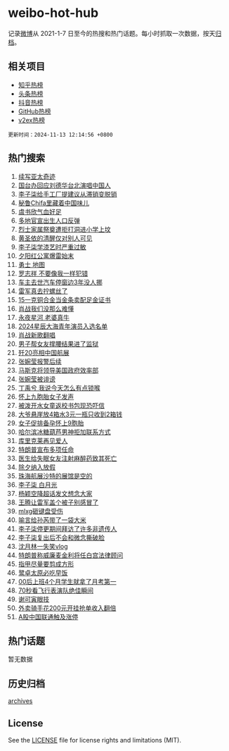 # weibo-hot-hub

记录[微博](https://www.weibo.com)从 2021-1-7 日至今的热搜和热门话题。每小时抓取一次数据，按天[归档](archives)。

## 相关项目

- [知乎热榜](https://github.com/lonnyzhang423/zhihu-hot-hub)
- [头条热榜](https://github.com/lonnyzhang423/toutiao-hot-hub)
- [抖音热榜](https://github.com/lonnyzhang423/douyin-hot-hub)
- [GitHub热榜](https://github.com/lonnyzhang423/github-hot-hub)
- [v2ex热榜](https://github.com/lonnyzhang423/v2ex-hot-hub)


`更新时间：2024-11-13 12:14:56 +0800`

## 热门搜索

1. [续写亚太奇迹](https://m.weibo.cn/search?containerid=100103type%3D1%26t%3D10%26q%3D%23%E7%BB%AD%E5%86%99%E4%BA%9A%E5%A4%AA%E5%A5%87%E8%BF%B9%23&stream_entry_id=51&isnewpage=1&extparam=seat%3D1%26pos%3D0%26filter_type%3Drealtimehot%26stream_entry_id%3D51%26c_type%3D51%26q%3D%2523%25E7%25BB%25AD%25E5%2586%2599%25E4%25BA%259A%25E5%25A4%25AA%25E5%25A5%2587%25E8%25BF%25B9%2523%26cate%3D10103%26dgr%3D0%26display_time%3D1731471295%26pre_seqid%3D17314712959460217091888)
1. [国台办回应刘德华台北演唱中国人](https://m.weibo.cn/search?containerid=100103type%3D1%26t%3D10%26q%3D%23%E5%9B%BD%E5%8F%B0%E5%8A%9E%E5%9B%9E%E5%BA%94%E5%88%98%E5%BE%B7%E5%8D%8E%E5%8F%B0%E5%8C%97%E6%BC%94%E5%94%B1%E4%B8%AD%E5%9B%BD%E4%BA%BA%23&stream_entry_id=31&isnewpage=1&extparam=seat%3D1%26pos%3D0%26stream_entry_id%3D31%26flag%3D1%26realpos%3D1%26filter_type%3Drealtimehot%26lcate%3D5001%26c_type%3D31%26band_rank%3D1%26q%3D%2523%25E5%259B%25BD%25E5%258F%25B0%25E5%258A%259E%25E5%259B%259E%25E5%25BA%2594%25E5%2588%2598%25E5%25BE%25B7%25E5%258D%258E%25E5%258F%25B0%25E5%258C%2597%25E6%25BC%2594%25E5%2594%25B1%25E4%25B8%25AD%25E5%259B%25BD%25E4%25BA%25BA%2523%26cate%3D5001%26dgr%3D0%26display_time%3D1731471295%26pre_seqid%3D17314712959460217091888)
1. [李子柒给手工厂提建议从滞销变脱销](https://m.weibo.cn/search?containerid=100103type%3D1%26t%3D10%26q%3D%23%E6%9D%8E%E5%AD%90%E6%9F%92%E7%BB%99%E6%89%8B%E5%B7%A5%E5%8E%82%E6%8F%90%E5%BB%BA%E8%AE%AE%E4%BB%8E%E6%BB%9E%E9%94%80%E5%8F%98%E8%84%B1%E9%94%80%23&stream_entry_id=31&isnewpage=1&extparam=seat%3D1%26pos%3D1%26stream_entry_id%3D31%26flag%3D16%26realpos%3D2%26filter_type%3Drealtimehot%26lcate%3D5001%26c_type%3D31%26band_rank%3D2%26q%3D%2523%25E6%259D%258E%25E5%25AD%2590%25E6%259F%2592%25E7%25BB%2599%25E6%2589%258B%25E5%25B7%25A5%25E5%258E%2582%25E6%258F%2590%25E5%25BB%25BA%25E8%25AE%25AE%25E4%25BB%258E%25E6%25BB%259E%25E9%2594%2580%25E5%258F%2598%25E8%2584%25B1%25E9%2594%2580%2523%26cate%3D5001%26dgr%3D0%26display_time%3D1731471295%26pre_seqid%3D17314712959460217091888)
1. [秘鲁Chifa里藏着中国味儿](https://m.weibo.cn/search?containerid=100103type%3D1%26t%3D10%26q%3D%23%E7%A7%98%E9%B2%81Chifa%E9%87%8C%E8%97%8F%E7%9D%80%E4%B8%AD%E5%9B%BD%E5%91%B3%E5%84%BF%23&stream_entry_id=31&isnewpage=1&extparam=seat%3D1%26pos%3D2%26stream_entry_id%3D31%26flag%3D1%26realpos%3D3%26filter_type%3Drealtimehot%26lcate%3D5001%26c_type%3D31%26band_rank%3D3%26q%3D%2523%25E7%25A7%2598%25E9%25B2%2581Chifa%25E9%2587%258C%25E8%2597%258F%25E7%259D%2580%25E4%25B8%25AD%25E5%259B%25BD%25E5%2591%25B3%25E5%2584%25BF%2523%26cate%3D5001%26dgr%3D0%26display_time%3D1731471295%26pre_seqid%3D17314712959460217091888)
1. [虞书欣气血好足](https://m.weibo.cn/search?containerid=100103type%3D1%26t%3D10%26q%3D%23%E8%99%9E%E4%B9%A6%E6%AC%A3%E6%B0%94%E8%A1%80%E5%A5%BD%E8%B6%B3%23&stream_entry_id=31&isnewpage=1&extparam=seat%3D1%26pos%3D3%26stream_entry_id%3D31%26flag%3D2%26realpos%3D4%26filter_type%3Drealtimehot%26lcate%3D5001%26c_type%3D31%26band_rank%3D4%26q%3D%2523%25E8%2599%259E%25E4%25B9%25A6%25E6%25AC%25A3%25E6%25B0%2594%25E8%25A1%2580%25E5%25A5%25BD%25E8%25B6%25B3%2523%26cate%3D5001%26dgr%3D0%26display_time%3D1731471295%26pre_seqid%3D17314712959460217091888)
1. [多地官宣出生人口反弹](https://m.weibo.cn/search?containerid=100103type%3D1%26t%3D10%26q%3D%23%E5%A4%9A%E5%9C%B0%E5%AE%98%E5%AE%A3%E5%87%BA%E7%94%9F%E4%BA%BA%E5%8F%A3%E5%8F%8D%E5%BC%B9%23&stream_entry_id=31&isnewpage=1&extparam=seat%3D1%26pos%3D4%26stream_entry_id%3D31%26flag%3D0%26realpos%3D5%26filter_type%3Drealtimehot%26lcate%3D5001%26c_type%3D31%26band_rank%3D5%26q%3D%2523%25E5%25A4%259A%25E5%259C%25B0%25E5%25AE%2598%25E5%25AE%25A3%25E5%2587%25BA%25E7%2594%259F%25E4%25BA%25BA%25E5%258F%25A3%25E5%258F%258D%25E5%25BC%25B9%2523%26cate%3D5001%26dgr%3D0%26display_time%3D1731471295%26pre_seqid%3D17314712959460217091888)
1. [烈士家属祭奠遭拒打洞进小学上坟](https://m.weibo.cn/search?containerid=100103type%3D1%26t%3D10%26q%3D%23%E7%83%88%E5%A3%AB%E5%AE%B6%E5%B1%9E%E7%A5%AD%E5%A5%A0%E9%81%AD%E6%8B%92%E6%89%93%E6%B4%9E%E8%BF%9B%E5%B0%8F%E5%AD%A6%E4%B8%8A%E5%9D%9F%23&stream_entry_id=31&isnewpage=1&extparam=seat%3D1%26pos%3D5%26stream_entry_id%3D31%26flag%3D0%26realpos%3D6%26filter_type%3Drealtimehot%26lcate%3D5001%26c_type%3D31%26band_rank%3D6%26q%3D%2523%25E7%2583%2588%25E5%25A3%25AB%25E5%25AE%25B6%25E5%25B1%259E%25E7%25A5%25AD%25E5%25A5%25A0%25E9%2581%25AD%25E6%258B%2592%25E6%2589%2593%25E6%25B4%259E%25E8%25BF%259B%25E5%25B0%258F%25E5%25AD%25A6%25E4%25B8%258A%25E5%259D%259F%2523%26cate%3D5001%26dgr%3D0%26display_time%3D1731471295%26pre_seqid%3D17314712959460217091888)
1. [黄圣依的清醒仅对别人可见](https://m.weibo.cn/search?containerid=100103type%3D1%26t%3D10%26q%3D%E9%BB%84%E5%9C%A3%E4%BE%9D%E7%9A%84%E6%B8%85%E9%86%92%E4%BB%85%E5%AF%B9%E5%88%AB%E4%BA%BA%E5%8F%AF%E8%A7%81&stream_entry_id=31&isnewpage=1&extparam=seat%3D1%26pos%3D6%26stream_entry_id%3D31%26flag%3D1%26realpos%3D7%26filter_type%3Drealtimehot%26lcate%3D5001%26c_type%3D31%26band_rank%3D7%26q%3D%25E9%25BB%2584%25E5%259C%25A3%25E4%25BE%259D%25E7%259A%2584%25E6%25B8%2585%25E9%2586%2592%25E4%25BB%2585%25E5%25AF%25B9%25E5%2588%25AB%25E4%25BA%25BA%25E5%258F%25AF%25E8%25A7%2581%26cate%3D5001%26dgr%3D0%26display_time%3D1731471295%26pre_seqid%3D17314712959460217091888)
1. [李子柒学漆艺时严重过敏](https://m.weibo.cn/search?containerid=100103type%3D1%26t%3D10%26q%3D%23%E6%9D%8E%E5%AD%90%E6%9F%92%E5%AD%A6%E6%BC%86%E8%89%BA%E6%97%B6%E4%B8%A5%E9%87%8D%E8%BF%87%E6%95%8F%23&stream_entry_id=31&isnewpage=1&extparam=seat%3D1%26pos%3D7%26stream_entry_id%3D31%26flag%3D0%26realpos%3D8%26filter_type%3Drealtimehot%26lcate%3D5001%26c_type%3D31%26band_rank%3D8%26q%3D%2523%25E6%259D%258E%25E5%25AD%2590%25E6%259F%2592%25E5%25AD%25A6%25E6%25BC%2586%25E8%2589%25BA%25E6%2597%25B6%25E4%25B8%25A5%25E9%2587%258D%25E8%25BF%2587%25E6%2595%258F%2523%26cate%3D5001%26dgr%3D0%26display_time%3D1731471295%26pre_seqid%3D17314712959460217091888)
1. [夕阳红公寓爆雷始末](https://m.weibo.cn/search?containerid=100103type%3D1%26t%3D10%26q%3D%23%E5%A4%95%E9%98%B3%E7%BA%A2%E5%85%AC%E5%AF%93%E7%88%86%E9%9B%B7%E5%A7%8B%E6%9C%AB%23&stream_entry_id=31&isnewpage=1&extparam=seat%3D1%26pos%3D8%26stream_entry_id%3D31%26flag%3D1%26realpos%3D9%26filter_type%3Drealtimehot%26lcate%3D5001%26c_type%3D31%26band_rank%3D9%26q%3D%2523%25E5%25A4%2595%25E9%2598%25B3%25E7%25BA%25A2%25E5%2585%25AC%25E5%25AF%2593%25E7%2588%2586%25E9%259B%25B7%25E5%25A7%258B%25E6%259C%25AB%2523%26cate%3D5001%26dgr%3D0%26display_time%3D1731471295%26pre_seqid%3D17314712959460217091888)
1. [勇士 地图](https://m.weibo.cn/search?containerid=100103type%3D1%26t%3D10%26q%3D%E5%8B%87%E5%A3%AB+%E5%9C%B0%E5%9B%BE&stream_entry_id=31&isnewpage=1&extparam=seat%3D1%26pos%3D9%26stream_entry_id%3D31%26flag%3D1%26realpos%3D10%26filter_type%3Drealtimehot%26lcate%3D5001%26c_type%3D31%26band_rank%3D10%26q%3D%25E5%258B%2587%25E5%25A3%25AB%2520%25E5%259C%25B0%25E5%259B%25BE%26cate%3D5001%26dgr%3D0%26display_time%3D1731471295%26pre_seqid%3D17314712959460217091888)
1. [罗志祥 不要像我一样犯错](https://m.weibo.cn/search?containerid=100103type%3D1%26t%3D10%26q%3D%E7%BD%97%E5%BF%97%E7%A5%A5+%E4%B8%8D%E8%A6%81%E5%83%8F%E6%88%91%E4%B8%80%E6%A0%B7%E7%8A%AF%E9%94%99&stream_entry_id=31&isnewpage=1&extparam=seat%3D1%26pos%3D10%26stream_entry_id%3D31%26flag%3D2%26realpos%3D11%26filter_type%3Drealtimehot%26lcate%3D5001%26c_type%3D31%26band_rank%3D11%26q%3D%25E7%25BD%2597%25E5%25BF%2597%25E7%25A5%25A5%2520%25E4%25B8%258D%25E8%25A6%2581%25E5%2583%258F%25E6%2588%2591%25E4%25B8%2580%25E6%25A0%25B7%25E7%258A%25AF%25E9%2594%2599%26cate%3D5001%26dgr%3D0%26display_time%3D1731471295%26pre_seqid%3D17314712959460217091888)
1. [车主去世汽车停窗边3年没人挪](https://m.weibo.cn/search?containerid=100103type%3D1%26t%3D10%26q%3D%23%E8%BD%A6%E4%B8%BB%E5%8E%BB%E4%B8%96%E6%B1%BD%E8%BD%A6%E5%81%9C%E7%AA%97%E8%BE%B93%E5%B9%B4%E6%B2%A1%E4%BA%BA%E6%8C%AA%23&stream_entry_id=31&isnewpage=1&extparam=seat%3D1%26pos%3D11%26stream_entry_id%3D31%26flag%3D1%26realpos%3D12%26filter_type%3Drealtimehot%26lcate%3D5001%26c_type%3D31%26band_rank%3D12%26q%3D%2523%25E8%25BD%25A6%25E4%25B8%25BB%25E5%258E%25BB%25E4%25B8%2596%25E6%25B1%25BD%25E8%25BD%25A6%25E5%2581%259C%25E7%25AA%2597%25E8%25BE%25B93%25E5%25B9%25B4%25E6%25B2%25A1%25E4%25BA%25BA%25E6%258C%25AA%2523%26cate%3D5001%26dgr%3D0%26display_time%3D1731471295%26pre_seqid%3D17314712959460217091888)
1. [雷军真去拧螺丝了](https://m.weibo.cn/search?containerid=100103type%3D1%26t%3D10%26q%3D%23%E9%9B%B7%E5%86%9B%E7%9C%9F%E5%8E%BB%E6%8B%A7%E8%9E%BA%E4%B8%9D%E4%BA%86%23&stream_entry_id=31&isnewpage=1&extparam=seat%3D1%26pos%3D12%26stream_entry_id%3D31%26flag%3D2%26realpos%3D13%26filter_type%3Drealtimehot%26lcate%3D5001%26c_type%3D31%26band_rank%3D13%26q%3D%2523%25E9%259B%25B7%25E5%2586%259B%25E7%259C%259F%25E5%258E%25BB%25E6%258B%25A7%25E8%259E%25BA%25E4%25B8%259D%25E4%25BA%2586%2523%26cate%3D5001%26dgr%3D0%26display_time%3D1731471295%26pre_seqid%3D17314712959460217091888)
1. [15一克铜合金当金条卖配足金证书](https://m.weibo.cn/search?containerid=100103type%3D1%26t%3D10%26q%3D%2315%E4%B8%80%E5%85%8B%E9%93%9C%E5%90%88%E9%87%91%E5%BD%93%E9%87%91%E6%9D%A1%E5%8D%96%E9%85%8D%E8%B6%B3%E9%87%91%E8%AF%81%E4%B9%A6%23&stream_entry_id=31&isnewpage=1&extparam=seat%3D1%26pos%3D13%26stream_entry_id%3D31%26flag%3D1%26realpos%3D14%26filter_type%3Drealtimehot%26lcate%3D5001%26c_type%3D31%26band_rank%3D14%26q%3D%252315%25E4%25B8%2580%25E5%2585%258B%25E9%2593%259C%25E5%2590%2588%25E9%2587%2591%25E5%25BD%2593%25E9%2587%2591%25E6%259D%25A1%25E5%258D%2596%25E9%2585%258D%25E8%25B6%25B3%25E9%2587%2591%25E8%25AF%2581%25E4%25B9%25A6%2523%26cate%3D5001%26dgr%3D0%26display_time%3D1731471295%26pre_seqid%3D17314712959460217091888)
1. [肖战我们没那么难懂](https://m.weibo.cn/search?containerid=100103type%3D1%26t%3D10%26q%3D%E8%82%96%E6%88%98%E6%88%91%E4%BB%AC%E6%B2%A1%E9%82%A3%E4%B9%88%E9%9A%BE%E6%87%82&stream_entry_id=31&isnewpage=1&extparam=seat%3D1%26pos%3D14%26stream_entry_id%3D31%26flag%3D1%26realpos%3D15%26filter_type%3Drealtimehot%26lcate%3D5001%26c_type%3D31%26band_rank%3D15%26q%3D%25E8%2582%2596%25E6%2588%2598%25E6%2588%2591%25E4%25BB%25AC%25E6%25B2%25A1%25E9%2582%25A3%25E4%25B9%2588%25E9%259A%25BE%25E6%2587%2582%26cate%3D5001%26dgr%3D0%26display_time%3D1731471295%26pre_seqid%3D17314712959460217091888)
1. [永夜星河 老婆真牛](https://m.weibo.cn/search?containerid=100103type%3D1%26t%3D10%26q%3D%E6%B0%B8%E5%A4%9C%E6%98%9F%E6%B2%B3+%E8%80%81%E5%A9%86%E7%9C%9F%E7%89%9B&stream_entry_id=31&isnewpage=1&extparam=seat%3D1%26pos%3D15%26stream_entry_id%3D31%26flag%3D0%26realpos%3D16%26filter_type%3Drealtimehot%26lcate%3D5001%26c_type%3D31%26band_rank%3D16%26q%3D%25E6%25B0%25B8%25E5%25A4%259C%25E6%2598%259F%25E6%25B2%25B3%2520%25E8%2580%2581%25E5%25A9%2586%25E7%259C%259F%25E7%2589%259B%26cate%3D5001%26dgr%3D0%26display_time%3D1731471295%26pre_seqid%3D17314712959460217091888)
1. [2024星辰大海青年演员入选名单](https://m.weibo.cn/search?containerid=100103type%3D1%26t%3D10%26q%3D%232024%E6%98%9F%E8%BE%B0%E5%A4%A7%E6%B5%B7%E9%9D%92%E5%B9%B4%E6%BC%94%E5%91%98%E5%85%A5%E9%80%89%E5%90%8D%E5%8D%95%23&stream_entry_id=31&isnewpage=1&extparam=seat%3D1%26pos%3D16%26stream_entry_id%3D31%26flag%3D1%26realpos%3D17%26filter_type%3Drealtimehot%26lcate%3D5001%26c_type%3D31%26band_rank%3D17%26q%3D%25232024%25E6%2598%259F%25E8%25BE%25B0%25E5%25A4%25A7%25E6%25B5%25B7%25E9%259D%2592%25E5%25B9%25B4%25E6%25BC%2594%25E5%2591%2598%25E5%2585%25A5%25E9%2580%2589%25E5%2590%258D%25E5%258D%2595%2523%26cate%3D5001%26dgr%3D0%26display_time%3D1731471295%26pre_seqid%3D17314712959460217091888)
1. [肖战新歌翻唱](https://m.weibo.cn/search?containerid=100103type%3D1%26t%3D10%26q%3D%23%E8%82%96%E6%88%98%E6%96%B0%E6%AD%8C%E7%BF%BB%E5%94%B1%23&stream_entry_id=31&isnewpage=1&extparam=seat%3D1%26pos%3D17%26stream_entry_id%3D31%26flag%3D1%26realpos%3D18%26filter_type%3Drealtimehot%26lcate%3D5001%26c_type%3D31%26band_rank%3D18%26q%3D%2523%25E8%2582%2596%25E6%2588%2598%25E6%2596%25B0%25E6%25AD%258C%25E7%25BF%25BB%25E5%2594%25B1%2523%26cate%3D5001%26dgr%3D0%26display_time%3D1731471295%26pre_seqid%3D17314712959460217091888)
1. [男子帮女友撑腰结果进了监狱](https://m.weibo.cn/search?containerid=100103type%3D1%26t%3D10%26q%3D%23%E7%94%B7%E5%AD%90%E5%B8%AE%E5%A5%B3%E5%8F%8B%E6%92%91%E8%85%B0%E7%BB%93%E6%9E%9C%E8%BF%9B%E4%BA%86%E7%9B%91%E7%8B%B1%23&stream_entry_id=31&isnewpage=1&extparam=seat%3D1%26pos%3D18%26stream_entry_id%3D31%26flag%3D1%26realpos%3D19%26filter_type%3Drealtimehot%26lcate%3D5001%26c_type%3D31%26band_rank%3D19%26q%3D%2523%25E7%2594%25B7%25E5%25AD%2590%25E5%25B8%25AE%25E5%25A5%25B3%25E5%258F%258B%25E6%2592%2591%25E8%2585%25B0%25E7%25BB%2593%25E6%259E%259C%25E8%25BF%259B%25E4%25BA%2586%25E7%259B%2591%25E7%258B%25B1%2523%26cate%3D5001%26dgr%3D0%26display_time%3D1731471295%26pre_seqid%3D17314712959460217091888)
1. [歼20亮相中国航展](https://m.weibo.cn/search?containerid=100103type%3D1%26t%3D10%26q%3D%23%E6%AD%BC20%E4%BA%AE%E7%9B%B8%E4%B8%AD%E5%9B%BD%E8%88%AA%E5%B1%95%23&stream_entry_id=31&isnewpage=1&extparam=seat%3D1%26pos%3D19%26stream_entry_id%3D31%26flag%3D0%26realpos%3D20%26filter_type%3Drealtimehot%26lcate%3D5001%26c_type%3D31%26band_rank%3D20%26q%3D%2523%25E6%25AD%25BC20%25E4%25BA%25AE%25E7%259B%25B8%25E4%25B8%25AD%25E5%259B%25BD%25E8%2588%25AA%25E5%25B1%2595%2523%26cate%3D5001%26dgr%3D0%26display_time%3D1731471295%26pre_seqid%3D17314712959460217091888)
1. [张婉莹报警后续](https://m.weibo.cn/search?containerid=100103type%3D1%26t%3D10%26q%3D%23%E5%BC%A0%E5%A9%89%E8%8E%B9%E6%8A%A5%E8%AD%A6%E5%90%8E%E7%BB%AD%23&stream_entry_id=31&isnewpage=1&extparam=seat%3D1%26pos%3D20%26stream_entry_id%3D31%26flag%3D1%26realpos%3D21%26filter_type%3Drealtimehot%26lcate%3D5001%26c_type%3D31%26band_rank%3D21%26q%3D%2523%25E5%25BC%25A0%25E5%25A9%2589%25E8%258E%25B9%25E6%258A%25A5%25E8%25AD%25A6%25E5%2590%258E%25E7%25BB%25AD%2523%26cate%3D5001%26dgr%3D0%26display_time%3D1731471295%26pre_seqid%3D17314712959460217091888)
1. [马斯克将领导美国政府效率部](https://m.weibo.cn/search?containerid=100103type%3D1%26t%3D10%26q%3D%23%E9%A9%AC%E6%96%AF%E5%85%8B%E5%B0%86%E9%A2%86%E5%AF%BC%E7%BE%8E%E5%9B%BD%E6%94%BF%E5%BA%9C%E6%95%88%E7%8E%87%E9%83%A8%23&stream_entry_id=31&isnewpage=1&extparam=seat%3D1%26pos%3D21%26stream_entry_id%3D31%26flag%3D0%26realpos%3D22%26filter_type%3Drealtimehot%26lcate%3D5001%26c_type%3D31%26band_rank%3D22%26q%3D%2523%25E9%25A9%25AC%25E6%2596%25AF%25E5%2585%258B%25E5%25B0%2586%25E9%25A2%2586%25E5%25AF%25BC%25E7%25BE%258E%25E5%259B%25BD%25E6%2594%25BF%25E5%25BA%259C%25E6%2595%2588%25E7%258E%2587%25E9%2583%25A8%2523%26cate%3D5001%26dgr%3D0%26display_time%3D1731471295%26pre_seqid%3D17314712959460217091888)
1. [张婉莹被诽谤](https://m.weibo.cn/search?containerid=100103type%3D1%26t%3D10%26q%3D%23%E5%BC%A0%E5%A9%89%E8%8E%B9%E8%A2%AB%E8%AF%BD%E8%B0%A4%23&stream_entry_id=31&isnewpage=1&extparam=seat%3D1%26pos%3D22%26stream_entry_id%3D31%26flag%3D1%26realpos%3D23%26filter_type%3Drealtimehot%26lcate%3D5001%26c_type%3D31%26band_rank%3D23%26q%3D%2523%25E5%25BC%25A0%25E5%25A9%2589%25E8%258E%25B9%25E8%25A2%25AB%25E8%25AF%25BD%25E8%25B0%25A4%2523%26cate%3D5001%26dgr%3D0%26display_time%3D1731471295%26pre_seqid%3D17314712959460217091888)
1. [丁禹兮 我说今天怎么有点锁喉](https://m.weibo.cn/search?containerid=100103type%3D1%26t%3D10%26q%3D%E4%B8%81%E7%A6%B9%E5%85%AE+%E6%88%91%E8%AF%B4%E4%BB%8A%E5%A4%A9%E6%80%8E%E4%B9%88%E6%9C%89%E7%82%B9%E9%94%81%E5%96%89&stream_entry_id=31&isnewpage=1&extparam=seat%3D1%26pos%3D23%26stream_entry_id%3D31%26flag%3D1%26realpos%3D24%26filter_type%3Drealtimehot%26lcate%3D5001%26c_type%3D31%26band_rank%3D24%26q%3D%25E4%25B8%2581%25E7%25A6%25B9%25E5%2585%25AE%2520%25E6%2588%2591%25E8%25AF%25B4%25E4%25BB%258A%25E5%25A4%25A9%25E6%2580%258E%25E4%25B9%2588%25E6%259C%2589%25E7%2582%25B9%25E9%2594%2581%25E5%2596%2589%26cate%3D5001%26dgr%3D0%26display_time%3D1731471295%26pre_seqid%3D17314712959460217091888)
1. [怀上九胞胎女子发声](https://m.weibo.cn/search?containerid=100103type%3D1%26t%3D10%26q%3D%23%E6%80%80%E4%B8%8A%E4%B9%9D%E8%83%9E%E8%83%8E%E5%A5%B3%E5%AD%90%E5%8F%91%E5%A3%B0%23&stream_entry_id=31&isnewpage=1&extparam=seat%3D1%26pos%3D24%26stream_entry_id%3D31%26flag%3D1%26realpos%3D25%26filter_type%3Drealtimehot%26lcate%3D5001%26c_type%3D31%26band_rank%3D25%26q%3D%2523%25E6%2580%2580%25E4%25B8%258A%25E4%25B9%259D%25E8%2583%259E%25E8%2583%258E%25E5%25A5%25B3%25E5%25AD%2590%25E5%258F%2591%25E5%25A3%25B0%2523%26cate%3D5001%26dgr%3D0%26display_time%3D1731471295%26pre_seqid%3D17314712959460217091888)
1. [被泼开水女童返校书包现恐吓信](https://m.weibo.cn/search?containerid=100103type%3D1%26t%3D10%26q%3D%23%E8%A2%AB%E6%B3%BC%E5%BC%80%E6%B0%B4%E5%A5%B3%E7%AB%A5%E8%BF%94%E6%A0%A1%E4%B9%A6%E5%8C%85%E7%8E%B0%E6%81%90%E5%90%93%E4%BF%A1%23&stream_entry_id=31&isnewpage=1&extparam=seat%3D1%26pos%3D25%26stream_entry_id%3D31%26flag%3D1%26realpos%3D26%26filter_type%3Drealtimehot%26lcate%3D5001%26c_type%3D31%26band_rank%3D26%26q%3D%2523%25E8%25A2%25AB%25E6%25B3%25BC%25E5%25BC%2580%25E6%25B0%25B4%25E5%25A5%25B3%25E7%25AB%25A5%25E8%25BF%2594%25E6%25A0%25A1%25E4%25B9%25A6%25E5%258C%2585%25E7%258E%25B0%25E6%2581%2590%25E5%2590%2593%25E4%25BF%25A1%2523%26cate%3D5001%26dgr%3D0%26display_time%3D1731471295%26pre_seqid%3D17314712959460217091888)
1. [大爷悬崖放4箱水3元一瓶只收到2箱钱](https://m.weibo.cn/search?containerid=100103type%3D1%26t%3D10%26q%3D%23%E5%A4%A7%E7%88%B7%E6%82%AC%E5%B4%96%E6%94%BE4%E7%AE%B1%E6%B0%B43%E5%85%83%E4%B8%80%E7%93%B6%E5%8F%AA%E6%94%B6%E5%88%B02%E7%AE%B1%E9%92%B1%23&stream_entry_id=31&isnewpage=1&extparam=seat%3D1%26pos%3D26%26stream_entry_id%3D31%26flag%3D1%26realpos%3D27%26filter_type%3Drealtimehot%26lcate%3D5001%26c_type%3D31%26band_rank%3D27%26q%3D%2523%25E5%25A4%25A7%25E7%2588%25B7%25E6%2582%25AC%25E5%25B4%2596%25E6%2594%25BE4%25E7%25AE%25B1%25E6%25B0%25B43%25E5%2585%2583%25E4%25B8%2580%25E7%2593%25B6%25E5%258F%25AA%25E6%2594%25B6%25E5%2588%25B02%25E7%25AE%25B1%25E9%2592%25B1%2523%26cate%3D5001%26dgr%3D0%26display_time%3D1731471295%26pre_seqid%3D17314712959460217091888)
1. [女子促排备孕怀上9胞胎](https://m.weibo.cn/search?containerid=100103type%3D1%26t%3D10%26q%3D%23%E5%A5%B3%E5%AD%90%E4%BF%83%E6%8E%92%E5%A4%87%E5%AD%95%E6%80%80%E4%B8%8A9%E8%83%9E%E8%83%8E%23&stream_entry_id=31&isnewpage=1&extparam=seat%3D1%26pos%3D27%26stream_entry_id%3D31%26flag%3D0%26realpos%3D28%26filter_type%3Drealtimehot%26lcate%3D5001%26c_type%3D31%26band_rank%3D28%26q%3D%2523%25E5%25A5%25B3%25E5%25AD%2590%25E4%25BF%2583%25E6%258E%2592%25E5%25A4%2587%25E5%25AD%2595%25E6%2580%2580%25E4%25B8%258A9%25E8%2583%259E%25E8%2583%258E%2523%26cate%3D5001%26dgr%3D0%26display_time%3D1731471295%26pre_seqid%3D17314712959460217091888)
1. [哈尔滨冰糖葫芦男神拒加联系方式](https://m.weibo.cn/search?containerid=100103type%3D1%26t%3D10%26q%3D%23%E5%93%88%E5%B0%94%E6%BB%A8%E5%86%B0%E7%B3%96%E8%91%AB%E8%8A%A6%E7%94%B7%E7%A5%9E%E6%8B%92%E5%8A%A0%E8%81%94%E7%B3%BB%E6%96%B9%E5%BC%8F%23&stream_entry_id=31&isnewpage=1&extparam=seat%3D1%26pos%3D28%26stream_entry_id%3D31%26flag%3D1%26realpos%3D29%26filter_type%3Drealtimehot%26lcate%3D5001%26c_type%3D31%26band_rank%3D29%26q%3D%2523%25E5%2593%2588%25E5%25B0%2594%25E6%25BB%25A8%25E5%2586%25B0%25E7%25B3%2596%25E8%2591%25AB%25E8%258A%25A6%25E7%2594%25B7%25E7%25A5%259E%25E6%258B%2592%25E5%258A%25A0%25E8%2581%2594%25E7%25B3%25BB%25E6%2596%25B9%25E5%25BC%258F%2523%26cate%3D5001%26dgr%3D0%26display_time%3D1731471295%26pre_seqid%3D17314712959460217091888)
1. [库里克莱再见爱人](https://m.weibo.cn/search?containerid=100103type%3D1%26t%3D10%26q%3D%23%E5%BA%93%E9%87%8C%E5%85%8B%E8%8E%B1%E5%86%8D%E8%A7%81%E7%88%B1%E4%BA%BA%23&stream_entry_id=31&isnewpage=1&extparam=seat%3D1%26pos%3D29%26stream_entry_id%3D31%26flag%3D1%26realpos%3D30%26filter_type%3Drealtimehot%26lcate%3D5001%26c_type%3D31%26band_rank%3D30%26q%3D%2523%25E5%25BA%2593%25E9%2587%258C%25E5%2585%258B%25E8%258E%25B1%25E5%2586%258D%25E8%25A7%2581%25E7%2588%25B1%25E4%25BA%25BA%2523%26cate%3D5001%26dgr%3D0%26display_time%3D1731471295%26pre_seqid%3D17314712959460217091888)
1. [特朗普宣布多项任命](https://m.weibo.cn/search?containerid=100103type%3D1%26t%3D10%26q%3D%23%E7%89%B9%E6%9C%97%E6%99%AE%E5%AE%A3%E5%B8%83%E5%A4%9A%E9%A1%B9%E4%BB%BB%E5%91%BD%23&stream_entry_id=31&isnewpage=1&extparam=seat%3D1%26pos%3D30%26stream_entry_id%3D31%26flag%3D0%26realpos%3D31%26filter_type%3Drealtimehot%26lcate%3D5001%26c_type%3D31%26band_rank%3D31%26q%3D%2523%25E7%2589%25B9%25E6%259C%2597%25E6%2599%25AE%25E5%25AE%25A3%25E5%25B8%2583%25E5%25A4%259A%25E9%25A1%25B9%25E4%25BB%25BB%25E5%2591%25BD%2523%26cate%3D5001%26dgr%3D0%26display_time%3D1731471295%26pre_seqid%3D17314712959460217091888)
1. [医生给失眠女友注射麻醉药致其死亡](https://m.weibo.cn/search?containerid=100103type%3D1%26t%3D10%26q%3D%23%E5%8C%BB%E7%94%9F%E7%BB%99%E5%A4%B1%E7%9C%A0%E5%A5%B3%E5%8F%8B%E6%B3%A8%E5%B0%84%E9%BA%BB%E9%86%89%E8%8D%AF%E8%87%B4%E5%85%B6%E6%AD%BB%E4%BA%A1%23&stream_entry_id=31&isnewpage=1&extparam=seat%3D1%26pos%3D31%26stream_entry_id%3D31%26flag%3D0%26realpos%3D32%26filter_type%3Drealtimehot%26lcate%3D5001%26c_type%3D31%26band_rank%3D32%26q%3D%2523%25E5%258C%25BB%25E7%2594%259F%25E7%25BB%2599%25E5%25A4%25B1%25E7%259C%25A0%25E5%25A5%25B3%25E5%258F%258B%25E6%25B3%25A8%25E5%25B0%2584%25E9%25BA%25BB%25E9%2586%2589%25E8%258D%25AF%25E8%2587%25B4%25E5%2585%25B6%25E6%25AD%25BB%25E4%25BA%25A1%2523%26cate%3D5001%26dgr%3D0%26display_time%3D1731471295%26pre_seqid%3D17314712959460217091888)
1. [除夕纳入放假](https://m.weibo.cn/search?containerid=100103type%3D1%26t%3D10%26q%3D%23%E9%99%A4%E5%A4%95%E7%BA%B3%E5%85%A5%E6%94%BE%E5%81%87%23&stream_entry_id=31&isnewpage=1&extparam=seat%3D1%26pos%3D32%26stream_entry_id%3D31%26flag%3D0%26realpos%3D33%26filter_type%3Drealtimehot%26lcate%3D5001%26c_type%3D31%26band_rank%3D33%26q%3D%2523%25E9%2599%25A4%25E5%25A4%2595%25E7%25BA%25B3%25E5%2585%25A5%25E6%2594%25BE%25E5%2581%2587%2523%26cate%3D5001%26dgr%3D0%26display_time%3D1731471295%26pre_seqid%3D17314712959460217091888)
1. [珠海航展沙特的展馆是空的](https://m.weibo.cn/search?containerid=100103type%3D1%26t%3D10%26q%3D%23%E7%8F%A0%E6%B5%B7%E8%88%AA%E5%B1%95%E6%B2%99%E7%89%B9%E7%9A%84%E5%B1%95%E9%A6%86%E6%98%AF%E7%A9%BA%E7%9A%84%23&stream_entry_id=31&isnewpage=1&extparam=seat%3D1%26pos%3D33%26stream_entry_id%3D31%26flag%3D1%26realpos%3D34%26filter_type%3Drealtimehot%26lcate%3D5001%26c_type%3D31%26band_rank%3D34%26q%3D%2523%25E7%258F%25A0%25E6%25B5%25B7%25E8%2588%25AA%25E5%25B1%2595%25E6%25B2%2599%25E7%2589%25B9%25E7%259A%2584%25E5%25B1%2595%25E9%25A6%2586%25E6%2598%25AF%25E7%25A9%25BA%25E7%259A%2584%2523%26cate%3D5001%26dgr%3D0%26display_time%3D1731471295%26pre_seqid%3D17314712959460217091888)
1. [李子柒 白月光](https://m.weibo.cn/search?containerid=100103type%3D1%26t%3D10%26q%3D%E6%9D%8E%E5%AD%90%E6%9F%92+%E7%99%BD%E6%9C%88%E5%85%89&stream_entry_id=31&isnewpage=1&extparam=seat%3D1%26pos%3D34%26stream_entry_id%3D31%26flag%3D0%26realpos%3D35%26filter_type%3Drealtimehot%26lcate%3D5001%26c_type%3D31%26band_rank%3D35%26q%3D%25E6%259D%258E%25E5%25AD%2590%25E6%259F%2592%2520%25E7%2599%25BD%25E6%259C%2588%25E5%2585%2589%26cate%3D5001%26dgr%3D0%26display_time%3D1731471295%26pre_seqid%3D17314712959460217091888)
1. [杨颖空降超话发文想念大家](https://m.weibo.cn/search?containerid=100103type%3D1%26t%3D10%26q%3D%23%E6%9D%A8%E9%A2%96%E7%A9%BA%E9%99%8D%E8%B6%85%E8%AF%9D%E5%8F%91%E6%96%87%E6%83%B3%E5%BF%B5%E5%A4%A7%E5%AE%B6%23&stream_entry_id=31&isnewpage=1&extparam=seat%3D1%26pos%3D35%26stream_entry_id%3D31%26flag%3D0%26realpos%3D36%26filter_type%3Drealtimehot%26lcate%3D5001%26c_type%3D31%26band_rank%3D36%26q%3D%2523%25E6%259D%25A8%25E9%25A2%2596%25E7%25A9%25BA%25E9%2599%258D%25E8%25B6%2585%25E8%25AF%259D%25E5%258F%2591%25E6%2596%2587%25E6%2583%25B3%25E5%25BF%25B5%25E5%25A4%25A7%25E5%25AE%25B6%2523%26cate%3D5001%26dgr%3D0%26display_time%3D1731471295%26pre_seqid%3D17314712959460217091888)
1. [王腾让雷军盖个被子别感冒了](https://m.weibo.cn/search?containerid=100103type%3D1%26t%3D10%26q%3D%23%E7%8E%8B%E8%85%BE%E8%AE%A9%E9%9B%B7%E5%86%9B%E7%9B%96%E4%B8%AA%E8%A2%AB%E5%AD%90%E5%88%AB%E6%84%9F%E5%86%92%E4%BA%86%23&stream_entry_id=31&isnewpage=1&extparam=seat%3D1%26pos%3D36%26stream_entry_id%3D31%26flag%3D1%26realpos%3D37%26filter_type%3Drealtimehot%26lcate%3D5001%26c_type%3D31%26band_rank%3D37%26q%3D%2523%25E7%258E%258B%25E8%2585%25BE%25E8%25AE%25A9%25E9%259B%25B7%25E5%2586%259B%25E7%259B%2596%25E4%25B8%25AA%25E8%25A2%25AB%25E5%25AD%2590%25E5%2588%25AB%25E6%2584%259F%25E5%2586%2592%25E4%25BA%2586%2523%26cate%3D5001%26dgr%3D0%26display_time%3D1731471295%26pre_seqid%3D17314712959460217091888)
1. [mlxg砸键盘受伤](https://m.weibo.cn/search?containerid=100103type%3D1%26t%3D10%26q%3D%23mlxg%E7%A0%B8%E9%94%AE%E7%9B%98%E5%8F%97%E4%BC%A4%23&stream_entry_id=31&isnewpage=1&extparam=seat%3D1%26pos%3D37%26stream_entry_id%3D31%26flag%3D0%26realpos%3D38%26filter_type%3Drealtimehot%26lcate%3D5001%26c_type%3D31%26band_rank%3D38%26q%3D%2523mlxg%25E7%25A0%25B8%25E9%2594%25AE%25E7%259B%2598%25E5%258F%2597%25E4%25BC%25A4%2523%26cate%3D5001%26dgr%3D0%26display_time%3D1731471295%26pre_seqid%3D17314712959460217091888)
1. [喻言给孙芮带了一袋大米](https://m.weibo.cn/search?containerid=100103type%3D1%26t%3D10%26q%3D%23%E5%96%BB%E8%A8%80%E7%BB%99%E5%AD%99%E8%8A%AE%E5%B8%A6%E4%BA%86%E4%B8%80%E8%A2%8B%E5%A4%A7%E7%B1%B3%23&stream_entry_id=31&isnewpage=1&extparam=seat%3D1%26pos%3D38%26stream_entry_id%3D31%26flag%3D1%26realpos%3D39%26filter_type%3Drealtimehot%26lcate%3D5001%26c_type%3D31%26band_rank%3D39%26q%3D%2523%25E5%2596%25BB%25E8%25A8%2580%25E7%25BB%2599%25E5%25AD%2599%25E8%258A%25AE%25E5%25B8%25A6%25E4%25BA%2586%25E4%25B8%2580%25E8%25A2%258B%25E5%25A4%25A7%25E7%25B1%25B3%2523%26cate%3D5001%26dgr%3D0%26display_time%3D1731471295%26pre_seqid%3D17314712959460217091888)
1. [李子柒停更期间拜访了许多非遗传人](https://m.weibo.cn/search?containerid=100103type%3D1%26t%3D10%26q%3D%23%E6%9D%8E%E5%AD%90%E6%9F%92%E5%81%9C%E6%9B%B4%E6%9C%9F%E9%97%B4%E6%8B%9C%E8%AE%BF%E4%BA%86%E8%AE%B8%E5%A4%9A%E9%9D%9E%E9%81%97%E4%BC%A0%E4%BA%BA%23&stream_entry_id=31&isnewpage=1&extparam=seat%3D1%26pos%3D39%26stream_entry_id%3D31%26flag%3D0%26realpos%3D40%26filter_type%3Drealtimehot%26lcate%3D5001%26c_type%3D31%26band_rank%3D40%26q%3D%2523%25E6%259D%258E%25E5%25AD%2590%25E6%259F%2592%25E5%2581%259C%25E6%259B%25B4%25E6%259C%259F%25E9%2597%25B4%25E6%258B%259C%25E8%25AE%25BF%25E4%25BA%2586%25E8%25AE%25B8%25E5%25A4%259A%25E9%259D%259E%25E9%2581%2597%25E4%25BC%25A0%25E4%25BA%25BA%2523%26cate%3D5001%26dgr%3D0%26display_time%3D1731471295%26pre_seqid%3D17314712959460217091888)
1. [李子柒复出后不会和微念撕破脸](https://m.weibo.cn/search?containerid=100103type%3D1%26t%3D10%26q%3D%23%E6%9D%8E%E5%AD%90%E6%9F%92%E5%A4%8D%E5%87%BA%E5%90%8E%E4%B8%8D%E4%BC%9A%E5%92%8C%E5%BE%AE%E5%BF%B5%E6%92%95%E7%A0%B4%E8%84%B8%23&stream_entry_id=31&isnewpage=1&extparam=seat%3D1%26pos%3D40%26stream_entry_id%3D31%26flag%3D1%26realpos%3D41%26filter_type%3Drealtimehot%26lcate%3D5001%26c_type%3D31%26band_rank%3D41%26q%3D%2523%25E6%259D%258E%25E5%25AD%2590%25E6%259F%2592%25E5%25A4%258D%25E5%2587%25BA%25E5%2590%258E%25E4%25B8%258D%25E4%25BC%259A%25E5%2592%258C%25E5%25BE%25AE%25E5%25BF%25B5%25E6%2592%2595%25E7%25A0%25B4%25E8%2584%25B8%2523%26cate%3D5001%26dgr%3D0%26display_time%3D1731471295%26pre_seqid%3D17314712959460217091888)
1. [沈月林一失笑vlog](https://m.weibo.cn/search?containerid=100103type%3D1%26t%3D10%26q%3D%23%E6%B2%88%E6%9C%88%E6%9E%97%E4%B8%80%E5%A4%B1%E7%AC%91vlog%23&stream_entry_id=31&isnewpage=1&extparam=seat%3D1%26pos%3D41%26stream_entry_id%3D31%26flag%3D1%26realpos%3D42%26filter_type%3Drealtimehot%26lcate%3D5001%26c_type%3D31%26band_rank%3D42%26q%3D%2523%25E6%25B2%2588%25E6%259C%2588%25E6%259E%2597%25E4%25B8%2580%25E5%25A4%25B1%25E7%25AC%2591vlog%2523%26cate%3D5001%26dgr%3D0%26display_time%3D1731471295%26pre_seqid%3D17314712959460217091888)
1. [特朗普称威廉麦金利将任白宫法律顾问](https://m.weibo.cn/search?containerid=100103type%3D1%26t%3D10%26q%3D%23%E7%89%B9%E6%9C%97%E6%99%AE%E7%A7%B0%E5%A8%81%E5%BB%89%E9%BA%A6%E9%87%91%E5%88%A9%E5%B0%86%E4%BB%BB%E7%99%BD%E5%AE%AB%E6%B3%95%E5%BE%8B%E9%A1%BE%E9%97%AE%23&stream_entry_id=31&isnewpage=1&extparam=seat%3D1%26pos%3D42%26stream_entry_id%3D31%26flag%3D1%26realpos%3D43%26filter_type%3Drealtimehot%26lcate%3D5001%26c_type%3D31%26band_rank%3D43%26q%3D%2523%25E7%2589%25B9%25E6%259C%2597%25E6%2599%25AE%25E7%25A7%25B0%25E5%25A8%2581%25E5%25BB%2589%25E9%25BA%25A6%25E9%2587%2591%25E5%2588%25A9%25E5%25B0%2586%25E4%25BB%25BB%25E7%2599%25BD%25E5%25AE%25AB%25E6%25B3%2595%25E5%25BE%258B%25E9%25A1%25BE%25E9%2597%25AE%2523%26cate%3D5001%26dgr%3D0%26display_time%3D1731471295%26pre_seqid%3D17314712959460217091888)
1. [指甲尽量要剪成方形](https://m.weibo.cn/search?containerid=100103type%3D1%26t%3D10%26q%3D%23%E6%8C%87%E7%94%B2%E5%B0%BD%E9%87%8F%E8%A6%81%E5%89%AA%E6%88%90%E6%96%B9%E5%BD%A2%23&stream_entry_id=31&isnewpage=1&extparam=seat%3D1%26pos%3D43%26stream_entry_id%3D31%26flag%3D0%26realpos%3D44%26filter_type%3Drealtimehot%26lcate%3D5001%26c_type%3D31%26band_rank%3D44%26q%3D%2523%25E6%258C%2587%25E7%2594%25B2%25E5%25B0%25BD%25E9%2587%258F%25E8%25A6%2581%25E5%2589%25AA%25E6%2588%2590%25E6%2596%25B9%25E5%25BD%25A2%2523%26cate%3D5001%26dgr%3D0%26display_time%3D1731471295%26pre_seqid%3D17314712959460217091888)
1. [鹭卓太原必吃早饭](https://m.weibo.cn/search?containerid=100103type%3D1%26t%3D10%26q%3D%23%E9%B9%AD%E5%8D%93%E5%A4%AA%E5%8E%9F%E5%BF%85%E5%90%83%E6%97%A9%E9%A5%AD%23&stream_entry_id=31&isnewpage=1&extparam=seat%3D1%26pos%3D44%26stream_entry_id%3D31%26flag%3D1%26realpos%3D45%26filter_type%3Drealtimehot%26lcate%3D5001%26c_type%3D31%26band_rank%3D45%26q%3D%2523%25E9%25B9%25AD%25E5%258D%2593%25E5%25A4%25AA%25E5%258E%259F%25E5%25BF%2585%25E5%2590%2583%25E6%2597%25A9%25E9%25A5%25AD%2523%26cate%3D5001%26dgr%3D0%26display_time%3D1731471295%26pre_seqid%3D17314712959460217091888)
1. [00后上班4个月学生就拿了月考第一](https://m.weibo.cn/search?containerid=100103type%3D1%26t%3D10%26q%3D%2300%E5%90%8E%E4%B8%8A%E7%8F%AD4%E4%B8%AA%E6%9C%88%E5%AD%A6%E7%94%9F%E5%B0%B1%E6%8B%BF%E4%BA%86%E6%9C%88%E8%80%83%E7%AC%AC%E4%B8%80%23&stream_entry_id=31&isnewpage=1&extparam=seat%3D1%26pos%3D45%26stream_entry_id%3D31%26flag%3D0%26realpos%3D46%26filter_type%3Drealtimehot%26lcate%3D5001%26c_type%3D31%26band_rank%3D46%26q%3D%252300%25E5%2590%258E%25E4%25B8%258A%25E7%258F%25AD4%25E4%25B8%25AA%25E6%259C%2588%25E5%25AD%25A6%25E7%2594%259F%25E5%25B0%25B1%25E6%258B%25BF%25E4%25BA%2586%25E6%259C%2588%25E8%2580%2583%25E7%25AC%25AC%25E4%25B8%2580%2523%26cate%3D5001%26dgr%3D0%26display_time%3D1731471295%26pre_seqid%3D17314712959460217091888)
1. [70秒看飞行表演队绝佳瞬间](https://m.weibo.cn/search?containerid=100103type%3D1%26t%3D10%26q%3D%2370%E7%A7%92%E7%9C%8B%E9%A3%9E%E8%A1%8C%E8%A1%A8%E6%BC%94%E9%98%9F%E7%BB%9D%E4%BD%B3%E7%9E%AC%E9%97%B4%23&stream_entry_id=31&isnewpage=1&extparam=seat%3D1%26pos%3D46%26stream_entry_id%3D31%26flag%3D1%26realpos%3D47%26filter_type%3Drealtimehot%26lcate%3D5001%26c_type%3D31%26band_rank%3D47%26q%3D%252370%25E7%25A7%2592%25E7%259C%258B%25E9%25A3%259E%25E8%25A1%258C%25E8%25A1%25A8%25E6%25BC%2594%25E9%2598%259F%25E7%25BB%259D%25E4%25BD%25B3%25E7%259E%25AC%25E9%2597%25B4%2523%26cate%3D5001%26dgr%3D0%26display_time%3D1731471295%26pre_seqid%3D17314712959460217091888)
1. [谢可寅眼技](https://m.weibo.cn/search?containerid=100103type%3D1%26t%3D10%26q%3D%E8%B0%A2%E5%8F%AF%E5%AF%85%E7%9C%BC%E6%8A%80&stream_entry_id=31&isnewpage=1&extparam=seat%3D1%26pos%3D47%26stream_entry_id%3D31%26flag%3D1%26realpos%3D48%26filter_type%3Drealtimehot%26lcate%3D5001%26c_type%3D31%26band_rank%3D48%26q%3D%25E8%25B0%25A2%25E5%258F%25AF%25E5%25AF%2585%25E7%259C%25BC%25E6%258A%2580%26cate%3D5001%26dgr%3D0%26display_time%3D1731471295%26pre_seqid%3D17314712959460217091888)
1. [外卖骑手花200元开挂抢单收入翻倍](https://m.weibo.cn/search?containerid=100103type%3D1%26t%3D10%26q%3D%23%E5%A4%96%E5%8D%96%E9%AA%91%E6%89%8B%E8%8A%B1200%E5%85%83%E5%BC%80%E6%8C%82%E6%8A%A2%E5%8D%95%E6%94%B6%E5%85%A5%E7%BF%BB%E5%80%8D%23&stream_entry_id=31&isnewpage=1&extparam=seat%3D1%26pos%3D48%26stream_entry_id%3D31%26flag%3D1%26realpos%3D49%26filter_type%3Drealtimehot%26lcate%3D5001%26c_type%3D31%26band_rank%3D49%26q%3D%2523%25E5%25A4%2596%25E5%258D%2596%25E9%25AA%2591%25E6%2589%258B%25E8%258A%25B1200%25E5%2585%2583%25E5%25BC%2580%25E6%258C%2582%25E6%258A%25A2%25E5%258D%2595%25E6%2594%25B6%25E5%2585%25A5%25E7%25BF%25BB%25E5%2580%258D%2523%26cate%3D5001%26dgr%3D0%26display_time%3D1731471295%26pre_seqid%3D17314712959460217091888)
1. [A股中国联通触及涨停](https://m.weibo.cn/search?containerid=100103type%3D1%26t%3D10%26q%3D%23A%E8%82%A1%E4%B8%AD%E5%9B%BD%E8%81%94%E9%80%9A%E8%A7%A6%E5%8F%8A%E6%B6%A8%E5%81%9C%23&stream_entry_id=31&isnewpage=1&extparam=seat%3D1%26pos%3D49%26stream_entry_id%3D31%26flag%3D1%26realpos%3D50%26filter_type%3Drealtimehot%26lcate%3D5001%26c_type%3D31%26band_rank%3D50%26q%3D%2523A%25E8%2582%25A1%25E4%25B8%25AD%25E5%259B%25BD%25E8%2581%2594%25E9%2580%259A%25E8%25A7%25A6%25E5%258F%258A%25E6%25B6%25A8%25E5%2581%259C%2523%26cate%3D5001%26dgr%3D0%26display_time%3D1731471295%26pre_seqid%3D17314712959460217091888)

## 热门话题

暂无数据

## 历史归档

[archives](archives)

## License

See the [LICENSE](LICENSE) file for license rights and limitations (MIT).
